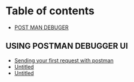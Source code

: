 # Table of contents

* [POST MAN DEBUGER](README.md)

## USING POSTMAN DEBUGGER UI

* [Sending your first request with postman](using-postman-debugger-ui/sending-your-first-request-with-postman.md)
* [Untitled](using-postman-debugger-ui/untitled-2.md)
* [Untitled](using-postman-debugger-ui/untitled.md)

